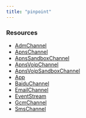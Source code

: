 ```yaml
---
title: "pinpoint"
---
```


<!-- WARNING: this file was generated by the Pulumi Terraform Bridge (tfgen) Tool. -->
<!-- Do not edit by hand unless you're certain you know what you are doing! -->

<style>
  table td p { margin-top: 0; margin-bottom: 0; }
</style>

<h3>Resources</h3>
<ul class="api">
    <li><a href="admchannel"><span class="symbol resource"></span>AdmChannel</a></li>
    <li><a href="apnschannel"><span class="symbol resource"></span>ApnsChannel</a></li>
    <li><a href="apnssandboxchannel"><span class="symbol resource"></span>ApnsSandboxChannel</a></li>
    <li><a href="apnsvoipchannel"><span class="symbol resource"></span>ApnsVoipChannel</a></li>
    <li><a href="apnsvoipsandboxchannel"><span class="symbol resource"></span>ApnsVoipSandboxChannel</a></li>
    <li><a href="app"><span class="symbol resource"></span>App</a></li>
    <li><a href="baiduchannel"><span class="symbol resource"></span>BaiduChannel</a></li>
    <li><a href="emailchannel"><span class="symbol resource"></span>EmailChannel</a></li>
    <li><a href="eventstream"><span class="symbol resource"></span>EventStream</a></li>
    <li><a href="gcmchannel"><span class="symbol resource"></span>GcmChannel</a></li>
    <li><a href="smschannel"><span class="symbol resource"></span>SmsChannel</a></li>
</ul>

